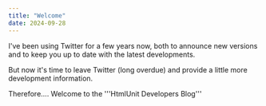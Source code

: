```yaml
---
title: "Welcome"
date: 2024-09-28
---
```


I've been using Twitter for a few years now, both to announce new versions and to keep you up to date with the latest developments.

But now it's time to leave Twitter (long overdue) and provide a little more development information.

Therefore.... Welcome to the '''HtmlUnit Developers Blog'''

